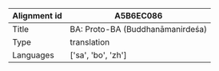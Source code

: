 |Alignment id | A5B6EC086
| --- | --- 
|Title | BA: Proto-BA (Buddhanāmanirdeśa) 
|Type | translation
|Languages | ['sa', 'bo', 'zh']